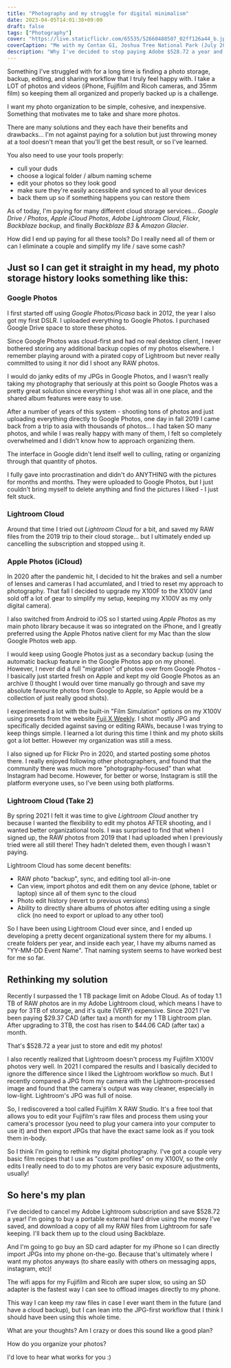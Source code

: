 ```yaml
---
title: "Photography and my struggle for digital minimalism"
date: 2023-04-05T14:01:38+09:00
draft: false
tags: ["Photography"]
cover: "https://live.staticflickr.com/65535/52660488507_02ff126a44_b.jpg"
coverCaption: "Me with my Contax G1, Joshua Tree National Park (July 2022)"
description: "Why I've decided to stop paying Adobe $528.72 a year and become a better photographer"
---
```

Something I've struggled with for a long time is finding a photo storage, backup, editing, and sharing workflow that I truly feel happy with.  I take a LOT of photos and videos (iPhone, Fujifilm and Ricoh cameras, and 35mm film) so keeping them all organized and properly backed up is a challenge.

I want my photo organization to be simple, cohesive, and inexpensive. Something that motivates me to take and share more photos.

There are many solutions and they each have their benefits and drawbacks... I'm not against paying for a solution but just throwing money at a tool doesn't mean that you'll get the best result, or so I've learned.

You also need to use your tools properly:

- cull your duds
- choose a logical folder / album naming scheme
- edit your photos so they look good
- make sure they're easily accessible and synced to all your devices
- back them up so if something happens you can restore them

As of today, I'm paying for many different cloud storage services... *Google Drive / Photos*, *Apple iCloud Photos*, *Adobe Lightroom Cloud*, *Flickr*, *Backblaze backup*, and finally *Backblaze B3* & *Amazon Glacier*.

How did I end up paying for all these tools?  Do I really need all of them or can I eliminate a couple and simplify my life / save some cash?

## Just so I can get it straight in my head, my photo storage history looks something like this:

### Google Photos

I first started off using *Google Photos/Picasa* back in 2012, the year I also got my first DSLR.  I uploaded everything to Google Photos.  I purchased Google Drive space to store these photos.

Since Google Photos was cloud-first and had no real desktop client, I never bothered storing any additional backup copies of my photos elsewhere.  I remember playing around with a pirated copy of Lightroom but never really committed to using it nor did I shoot any RAW photos.

I would do janky edits of my JPGs in Google Photos, and I wasn't really taking my photography that seriously at this point so Google Photos was a pretty great solution since everything I shot was all in one place, and the shared album features were easy to use.

After a number of years of this system - shooting tons of photos and just uploading everything directly to Google Photos, one day in fall 2019 I came back from a trip to asia with thousands of photos...  I had taken SO many photos, and while I was really happy with many of them, I felt so completely overwhelmed and I didn't know how to approach organizing them.

The interface in Google didn't lend itself well to culling, rating or organizing through that quantity of photos.

I fully gave into procrastination and didn't do ANYTHING with the pictures for months and months.  They were uploaded to Google Photos, but I just couldn't bring myself to delete anything and find the pictures I liked - I just felt stuck.

### Lightroom Cloud

Around that time I tried out *Lightroom Cloud* for a bit, and saved my RAW files from the 2019 trip to their cloud storage... but I ultimately ended up cancelling the subscription and stopped using it.

### Apple Photos (iCloud)

In 2020 after the pandemic hit, I decided to hit the brakes and sell a number of lenses and cameras I had accumlated, and I tried to reset my approach to photography.  That fall I decided to upgrade my X100F to the X100V (and sold off a lot of gear to simplify my setup, keeping my X100V as my only digital camera).

I also switched from Android to iOS so I started using *Apple Photos* as my main photo library because it was so integrated on the iPhone, and I greatly preferred using the Apple Photos native client for my Mac than the slow Google Photos web app.

I would keep using Google Photos just as a secondary backup (using the automatic backup feature in the Google Photos app on my phone).  However, I never did a full "migration" of photos over from Google Photos - I basically just started fresh on Apple and kept my old Google Photos as an archive (I thought I would over time manually go through and save my absolute favourite photos from Google to Apple, so Apple would be a collection of just really good shots).

I experimented a lot with the built-in "Film Simulation" options on my X100V using presets from the website [Fuji X Weekly](https://fujixweekly.com).  I shot mostly JPG and specifically decided against saving or editing RAWs, because I was trying to keep things simple.  I learned a lot during this time I think and my photo skills got a lot better.  However my organization was still a mess.

I also signed up for Flickr Pro in 2020, and started posting some photos there. I really enjoyed following other photographers, and found that the community there was much more "photography-focused" than what Instagram had become.  However, for better or worse, Instagram is still the platform everyone uses, so I've been using both platforms.

### Lightroom Cloud (Take 2)

By spring 2021 I felt it was time to give *Lightroom Cloud* another try because I wanted the flexibility to edit my photos AFTER shooting, and I wanted better organizational tools.  I was surprised to find that when I signed up, the RAW photos from 2019 that I had uploaded when I previously tried were all still there!  They hadn't deleted them, even though I wasn't paying.

Lightroom Cloud has some decent benefits:

- RAW photo "backup", sync, and editing tool all-in-one
- Can view, import photos and edit them on any device (phone, tablet or laptop) since all of them sync to the cloud
- Photo edit history (revert to previous versions)
- Ability to directly share albums of photos after editing using a single click (no need to export or upload to any other tool)

So I have been using Lightroom Cloud ever since, and I ended up developing a pretty decent organizational system there for my albums.  I create folders per year, and inside each year, I have my albums named as "YY-MM-DD Event Name".  That naming system seems to have worked best for me so far.

## Rethinking my solution

Recently I surpassed the 1 TB package limit on Adobe Cloud.  As of today 1.1 TB of RAW photos are in my Adobe Lightroom cloud, which means I have to pay for 3TB of storage, and it's quite (VERY) expensive.  Since 2021 I've been paying $29.37 CAD (after tax) a month for my 1 TB Lightroom plan.  After upgrading to 3TB, the cost has risen to $44.06 CAD (after tax) a month.  

That's $528.72 a year just to store and edit my photos!

I also recently realized that Lightroom doesn't process my Fujifilm X100V photos very well.  In 2021 I compared the results and I basically decided to ignore the difference since I liked the Lightroom workflow so much.  But I recently compared a JPG from my camera with the Lightroom-processed image and found that the camera's output was way cleaner, especially in low-light.  Lightroom's JPG was full of noise.

So, I rediscovered a tool called Fujifilm X RAW Studio.  It's a free tool that allows you to edit your Fujifilm's raw files and process them using your camera's processor (you need to plug your camera into your computer to use it) and then export JPGs that have the exact same look as if you took them in-body.

So I think I'm going to rethink my digital photography.  I've got a couple very basic film recipes that I use as "custom profiles" on my X100V, so the only edits I really need to do to my photos are very basic exposure adjustments, usually!

## So here's my plan

I've decided to cancel my Adobe Lightroom subscription and save $528.72 a year!  I'm going to buy a portable external hard drive using the money I've saved, and download a copy of all my RAW files from Lightroom for safe keeping.  I'll back them up to the cloud using Backblaze.

And I'm going to go buy an SD card adapter for my iPhone so I can directly import JPGs into my phone on-the-go.  Because that's ultimately where I want my photos anyways (to share easily with others on messaging apps, instagram, etc)!

The wifi apps for my Fujifilm and Ricoh are super slow, so using an SD adapter is the fastest way I can see to offload images directly to my phone.

This way I can keep my raw files in case I ever want them in the future (and have a cloud backup), but I can lean into the JPG-first workflow that I think I should have been using this whole time.

What are your thoughts?  Am I crazy or does this sound like a good plan?

How do you organize your photos?

I'd love to hear what works for you :)